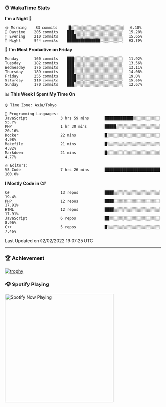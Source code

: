 ### ⏰ WakaTime Stats


<!--START_SECTION:waka-->
**I'm a Night 🦉** 

```text
🌞 Morning    83 commits     █░░░░░░░░░░░░░░░░░░░░░░░░   6.18% 
🌆 Daytime    205 commits    ███░░░░░░░░░░░░░░░░░░░░░░   15.28% 
🌃 Evening    210 commits    ████░░░░░░░░░░░░░░░░░░░░░   15.65% 
🌙 Night      844 commits    ███████████████░░░░░░░░░░   62.89%

```
📅 **I'm Most Productive on Friday** 

```text
Monday       160 commits    ███░░░░░░░░░░░░░░░░░░░░░░   11.92% 
Tuesday      182 commits    ███░░░░░░░░░░░░░░░░░░░░░░   13.56% 
Wednesday    176 commits    ███░░░░░░░░░░░░░░░░░░░░░░   13.11% 
Thursday     189 commits    ███░░░░░░░░░░░░░░░░░░░░░░   14.08% 
Friday       255 commits    ████░░░░░░░░░░░░░░░░░░░░░   19.0% 
Saturday     210 commits    ████░░░░░░░░░░░░░░░░░░░░░   15.65% 
Sunday       170 commits    ███░░░░░░░░░░░░░░░░░░░░░░   12.67%

```


📊 **This Week I Spent My Time On** 

```text
⌚︎ Time Zone: Asia/Tokyo

💬 Programming Languages: 
JavaScript               3 hrs 59 mins       █████████████░░░░░░░░░░░░   53.7% 
PHP                      1 hr 30 mins        █████░░░░░░░░░░░░░░░░░░░░   20.16% 
Docker                   22 mins             █░░░░░░░░░░░░░░░░░░░░░░░░   4.98% 
Makefile                 21 mins             █░░░░░░░░░░░░░░░░░░░░░░░░   4.82% 
Markdown                 21 mins             █░░░░░░░░░░░░░░░░░░░░░░░░   4.77%

🔥 Editors: 
VS Code                  7 hrs 26 mins       █████████████████████████   100.0%

```

**I Mostly Code in C#** 

```text
C#                       13 repos            ████░░░░░░░░░░░░░░░░░░░░░   19.4% 
PHP                      12 repos            ████░░░░░░░░░░░░░░░░░░░░░   17.91% 
HTML                     12 repos            ████░░░░░░░░░░░░░░░░░░░░░   17.91% 
JavaScript               6 repos             ██░░░░░░░░░░░░░░░░░░░░░░░   8.96% 
C++                      5 repos             █░░░░░░░░░░░░░░░░░░░░░░░░   7.46%

```



 Last Updated on 02/02/2022 19:07:25 UTC
<!--END_SECTION:waka-->

---

### 🏆 Achievement

[![trophy](https://github-profile-trophy.vercel.app/?username=Slime-hatena&theme=flat&no-bg=true&no-frame=true&column=8)](https://github.com/ryo-ma/github-profile-trophy)

### 🎧 Spotify Playing

[<img src="https://spotify-now-playing-slime-hatena.vercel.app/api/spotify-playing" alt="Spotify Now Playing" width="350" />](https://open.spotify.com/user/slime_hatena)

<!--
**Slime-hatena/Slime-hatena** is a ✨ _special_ ✨ repository because its `README.md` (this file) appears on your GitHub profile.

Here are some ideas to get you started:

- 🔭 I’m currently working on ...
- 🌱 I’m currently learning ...
- 👯 I’m looking to collaborate on ...
- 🤔 I’m looking for help with ...
- 💬 Ask me about ...
- 📫 How to reach me: ...
- 😄 Pronouns: ...
- ⚡ Fun fact: ...
-->
